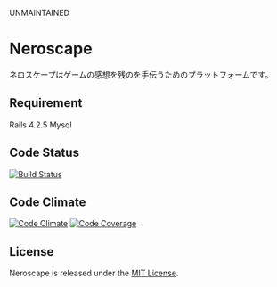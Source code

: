 UNMAINTAINED

# Neroscape
ネロスケープはゲームの感想を残のを手伝うためのプラットフォームです。

## Requirement
Rails 4.2.5
Mysql

## Code Status

[![Build Status](https://travis-ci.org/riseshia/neroscape.svg?branch=master)](https://travis-ci.org/riseshia/neroscape)

## Code Climate
[![Code Climate](https://codeclimate.com/github/riseshia/neroscape/badges/gpa.svg)](https://codeclimate.com/github/riseshia/neroscape)
[![Code Coverage](https://codeclimate.com/github/riseshia/neroscape/badges/coverage.svg)](https://codeclimate.com/github/riseshia/neroscape/coverage)

## License
Neroscape is released under the [MIT License](http://www.opensource.org/licenses/MIT).